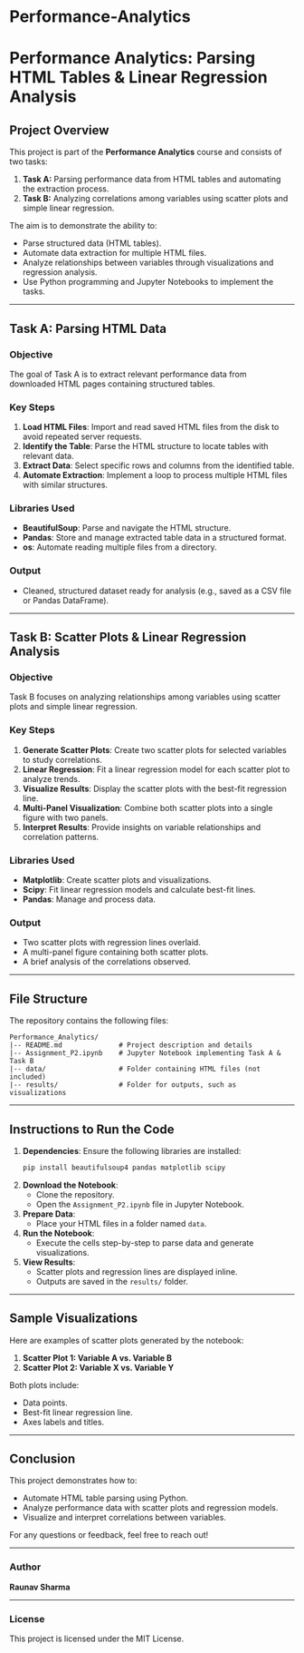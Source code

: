 # Performance-Analytics

# Performance Analytics: Parsing HTML Tables & Linear Regression Analysis

## Project Overview
This project is part of the **Performance Analytics** course and consists of two tasks:

1. **Task A:** Parsing performance data from HTML tables and automating the extraction process.
2. **Task B:** Analyzing correlations among variables using scatter plots and simple linear regression.

The aim is to demonstrate the ability to:
- Parse structured data (HTML tables).
- Automate data extraction for multiple HTML files.
- Analyze relationships between variables through visualizations and regression analysis.
- Use Python programming and Jupyter Notebooks to implement the tasks.

---

## Task A: Parsing HTML Data
### Objective
The goal of Task A is to extract relevant performance data from downloaded HTML pages containing structured tables.

### Key Steps
1. **Load HTML Files**: Import and read saved HTML files from the disk to avoid repeated server requests.
2. **Identify the Table**: Parse the HTML structure to locate tables with relevant data.
3. **Extract Data**: Select specific rows and columns from the identified table.
4. **Automate Extraction**: Implement a loop to process multiple HTML files with similar structures.

### Libraries Used
- **BeautifulSoup**: Parse and navigate the HTML structure.
- **Pandas**: Store and manage extracted table data in a structured format.
- **os**: Automate reading multiple files from a directory.

### Output
- Cleaned, structured dataset ready for analysis (e.g., saved as a CSV file or Pandas DataFrame).

---

## Task B: Scatter Plots & Linear Regression Analysis
### Objective
Task B focuses on analyzing relationships among variables using scatter plots and simple linear regression.

### Key Steps
1. **Generate Scatter Plots**: Create two scatter plots for selected variables to study correlations.
2. **Linear Regression**: Fit a linear regression model for each scatter plot to analyze trends.
3. **Visualize Results**: Display the scatter plots with the best-fit regression line.
4. **Multi-Panel Visualization**: Combine both scatter plots into a single figure with two panels.
5. **Interpret Results**: Provide insights on variable relationships and correlation patterns.

### Libraries Used
- **Matplotlib**: Create scatter plots and visualizations.
- **Scipy**: Fit linear regression models and calculate best-fit lines.
- **Pandas**: Manage and process data.

### Output
- Two scatter plots with regression lines overlaid.
- A multi-panel figure containing both scatter plots.
- A brief analysis of the correlations observed.

---

## File Structure
The repository contains the following files:
```
Performance_Analytics/
|-- README.md              # Project description and details
|-- Assignment_P2.ipynb    # Jupyter Notebook implementing Task A & Task B
|-- data/                  # Folder containing HTML files (not included)
|-- results/               # Folder for outputs, such as visualizations
```

---

## Instructions to Run the Code
1. **Dependencies**:
   Ensure the following libraries are installed:
   ```bash
   pip install beautifulsoup4 pandas matplotlib scipy
   ```
2. **Download the Notebook**:
   - Clone the repository.
   - Open the `Assignment_P2.ipynb` file in Jupyter Notebook.
3. **Prepare Data**:
   - Place your HTML files in a folder named `data`.
4. **Run the Notebook**:
   - Execute the cells step-by-step to parse data and generate visualizations.
5. **View Results**:
   - Scatter plots and regression lines are displayed inline.
   - Outputs are saved in the `results/` folder.

---

## Sample Visualizations
Here are examples of scatter plots generated by the notebook:

1. **Scatter Plot 1: Variable A vs. Variable B**
2. **Scatter Plot 2: Variable X vs. Variable Y**

Both plots include:
- Data points.
- Best-fit linear regression line.
- Axes labels and titles.

---

## Conclusion
This project demonstrates how to:
- Automate HTML table parsing using Python.
- Analyze performance data with scatter plots and regression models.
- Visualize and interpret correlations between variables.

For any questions or feedback, feel free to reach out!

---

### Author
**Raunav Sharma**

---

### License
This project is licensed under the MIT License.
